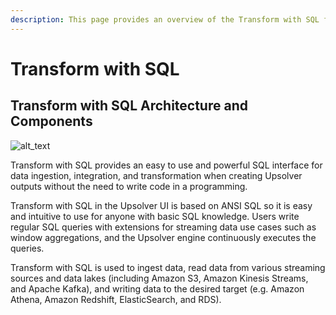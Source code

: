 ```yaml
---
description: This page provides an overview of the Transform with SQL feature in Upsolver.
---
```


# Transform with SQL

## Transform with SQL Architecture and Components

![alt\_text](https://docs.upsolver.com/Content/Resources/MarkdownConversion/UpSQL/images/SQL-main0.png)

Transform with SQL provides an easy to use and powerful SQL interface for data ingestion, integration, and transformation when creating Upsolver outputs without the need to write code in a programming.

Transform with SQL in the Upsolver UI is based on ANSI SQL so it is easy and intuitive to use for anyone with basic SQL knowledge. Users write regular SQL queries with extensions for streaming data use cases such as window aggregations, and the Upsolver engine continuously executes the queries.

Transform with SQL is used to ingest data, read data from various streaming sources and data lakes \(including Amazon S3, Amazon Kinesis Streams, and Apache Kafka\), and writing data to the desired target \(e.g. Amazon Athena, Amazon Redshift, ElasticSearch, and RDS\).


